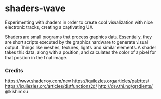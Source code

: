 # shaders-wave
Experimenting with shaders in order to create cool visualization with nice electronic tracks, creating a captivating UX.

Shaders are small programs that process graphics data. Essentially, they are short scripts executed by the graphics hardware to generate visual output.
Things like meshes, textures, lights, and similar elements. 
A shader takes this data, along with a position, and calculates the color of a pixel for that position in the final image.

### Credits
https://www.shadertoy.com/new
https://iquilezles.org/articles/palettes/
https://iquilezles.org/articles/distfunctions2d/
http://dev.thi.ng/gradients/
@kishimisu